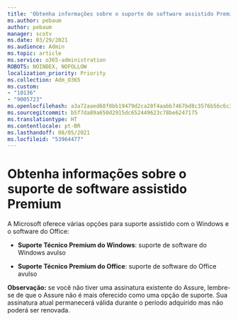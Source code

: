 ```yaml
---
title: 'Obtenha informações sobre o suporte de software assistido Premium e Garantido '
ms.author: pebaum
author: pebaum
manager: scotv
ms.date: 03/29/2021
ms.audience: Admin
ms.topic: article
ms.service: o365-administration
ROBOTS: NOINDEX, NOFOLLOW
localization_priority: Priority
ms.collection: Adm_O365
ms.custom:
- "10136"
- "9005723"
ms.openlocfilehash: a3a72aaed68f0bb19479d2ca28f4aabb7467bd8c3576b56c6c3a51acf62159b4
ms.sourcegitcommit: b5f7da89a650d2915dc652449623c78be6247175
ms.translationtype: HT
ms.contentlocale: pt-BR
ms.lasthandoff: 08/05/2021
ms.locfileid: "53964477"
---
```

# <a name="get-info-about-premium-assisted-software-support"></a>Obtenha informações sobre o suporte de software assistido Premium

A Microsoft oferece várias opções para suporte assistido com o Windows e o software do Office:

- **Suporte Técnico Premium do Windows**: suporte de software do Windows avulso

- **Suporte Técnico Premium do Office**: suporte de software do Office avulso

**Observação:** se você não tiver uma assinatura existente do Assure, lembre-se de que o Assure não é mais oferecido como uma opção de suporte. Sua assinatura atual permanecerá válida durante o período adquirido mas não poderá ser renovada.

